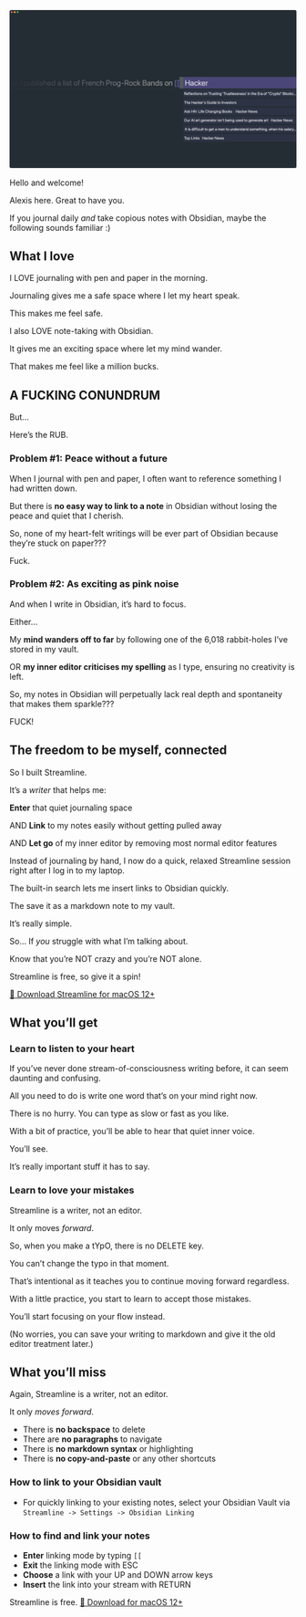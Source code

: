 ![Streamline Demo](https://github.com/akaalias/getstreamline/raw/main/demo.png)

Hello and welcome! 

Alexis here. Great to have you. 

If you journal daily *and* take copious notes with Obsidian, maybe the following sounds familiar :)

## What I love

I LOVE journaling with pen and paper in the morning.

Journaling gives me a safe space where I let my heart speak. 

This makes me feel safe.

I also LOVE note-taking with Obsidian. 

It gives me an exciting space where let my mind wander.

That makes me feel like a million bucks.

## A FUCKING CONUNDRUM

But… 

Here’s the RUB.

### Problem #1: Peace without a future

When I journal with pen and paper, I often want to reference something I had written down. 

But there is **no easy way to link to a note** in Obsidian without losing the peace and quiet that I cherish. 

So, none of my heart-felt writings will be ever part of Obsidian because they’re stuck on paper???

Fuck.

### Problem #2: As exciting as pink noise

And when I write in Obsidian, it’s hard to focus. 

Either…

My **mind wanders off to far** by following one of the 6,018 rabbit-holes I’ve stored in my vault.

OR **my inner editor criticises my spelling** as I type, ensuring no creativity is left.

So, my notes in Obsidian will perpetually lack real depth and spontaneity that makes them sparkle???

FUCK!

## The freedom to be myself, connected

So I built Streamline.

It’s a *writer* that helps me:

**Enter** that quiet journaling space 

AND **Link** to my notes easily without getting pulled away

AND **Let go** of my inner editor by removing most normal editor features


Instead of journaling by hand, I now do a quick, relaxed Streamline session right after I log in to my laptop. 

The built-in search lets me insert links to Obsidian quickly. 

The save it as a markdown note to my vault.

It’s really simple.

So… If *you* struggle with what I’m talking about. 

Know that you’re NOT crazy and you’re NOT alone.

Streamline is free, so give it a spin! 

[🎁 Download Streamline for macOS 12+](https://github.com/akaalias/getstreamline/releases/latest/download/Streamline.zip)

## What you’ll get

### Learn to listen to your heart
If you’ve never done stream-of-consciousness writing before, it can seem daunting and confusing. 

All you need to do is write one word that’s on your mind right now. 

There is no hurry. You can type as slow or fast as you like. 

With a bit of practice, you’ll be able to hear that quiet inner voice. 

You’ll see.

It’s really important stuff it has to say.

### Learn to love your mistakes
Streamline is a writer, not an editor. 

It only moves *forward*. 

So, when you make a tYpO, there is no DELETE key. 

You can’t change the typo in that moment. 

That’s intentional as it teaches you to continue moving forward regardless. 

With a little practice, you start to learn to accept those mistakes. 

You’ll start focusing on your flow instead.

(No worries, you can save your writing to markdown and give it the old editor treatment later.)

## What you’ll miss

Again, Streamline is a writer, not an editor. 

It only *moves forward*. 

- There is **no backspace** to delete
- There are **no paragraphs** to navigate
- There is **no markdown syntax** or highlighting
- There is **no copy-and-paste** or any other shortcuts

### How to link to your Obsidian vault
- For quickly linking to your existing notes, select your Obsidian Vault via `Streamline -> Settings -> Obsidian Linking`

### How to find and link your notes
- **Enter** linking mode by typing `[[`
- **Exit** the linking mode with ESC
- **Choose** a link with your UP and DOWN arrow keys
- **Insert** the link into your stream with RETURN

Streamline is free. [🎁 Download for macOS 12+](https://github.com/akaalias/getstreamline/releases/latest/download/Streamline.zip)